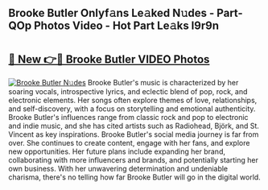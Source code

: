 ## Brooke Butler Onlyf𝚊ns Le𝚊ked N𝚞des - Part-QOp Photos Video - Hot Part Le𝚊ks l9r9n

# <h2><a href="http://ab45355.deff.icu/?id=Brooke+Butler">🔗 New 👉🔴 Brooke Butler VIDEO Photos</a></h2>

[![Brooke Butler N𝚞des](https://i.imgur.com/rIISA9y.gif)](http://ab45355.deff.icu/?id=Brooke+Butler)
Brooke Butler's music is characterized by her soaring vocals, introspective lyrics, and eclectic blend of pop, rock, and electronic elements. Her songs often explore themes of love, relationships, and self-discovery, with a focus on storytelling and emotional authenticity. Brooke Butler's influences range from classic rock and pop to electronic and indie music, and she has cited artists such as Radiohead, Björk, and St. Vincent as key inspirations. Brooke Butler's social media journey is far from over. She continues to create content, engage with her fans, and explore new opportunities. Her future plans include expanding her brand, collaborating with more influencers and brands, and potentially starting her own business. With her unwavering determination and undeniable charisma, there's no telling how far Brooke Butler will go in the digital world.
